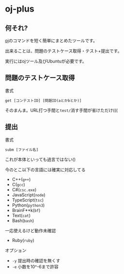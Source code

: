 # oj-plus

## 何それ?

[oj](https://github.com/online-judge-tools/oj)のコマンドを短く簡単にまとめたツールです。

出来ることは、問題のテストケース取得・テスト+提出です。

実行にはojツール及びUbuntuが必要です。

## 問題のテストケース取得

書式

```
get [コンテストID] [問題ID(aとかbとか)]
```

そのまんま。URL打つ手間と`test/`消す手間が省けただけ(((

## 提出

書式

```
subm [ファイル名]
```

これが本体といっても過言ではない()

今のとこ以下の言語には確実に対応してる

- C++(`g++`)
- C(`gcc`)
- C#(`csc.exe`)
- JavaScript(`node`)
- TypeScript(`tsc`)
- Python(`python3`)
- BrainF**k(`bf`)
- Text(`cat`)
- Bash(`bash`)

一応使えるけど動作未確認

- Ruby(`ruby`)

オプション

- `-y` 提出時の確認を無くす
- `-e` 小数を10^-6まで許容
